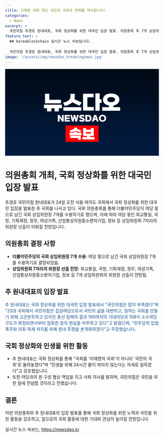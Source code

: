 ```yaml
---
title: 이재명 국회 대신 국민의 국회로 변화를 약속합니다!
categories:
  - News
excerpt: >
  국민의힘 추경호 원내대표, 국회 정상화를 위한 대국민 입장 발표. 의원총회 후 7개 상임위원장 수용, 국회 상임위원회 7자리 위원장 선출 예정. 국민의힘은 국민을 위한 일을 하며, 민생을 위해 노력할 것이라며 원내대표직에서 사의 표명한 것으로 전해졌다. 더팩트의 제보 기다림. [자세히보기]
feature_text: >
  ## koreablockchain 실시간 뉴스 속보입니다.

  국민의힘 추경호 원내대표, 국회 정상화를 위한 대국민 입장 발표. 의원총회 후 7개 상임위원장 수용, 국회 상임위원회 7자리 위원장 선출 예정. 국민의힘은 국민을 위한 일을 하며, 민생을 위해 노력할 것이라며 원내대표직에서 사의 표명한 것으로 전해졌다. 더팩트의 제보 기다림. [자세히보기]
image: '/assets/img/newsdao_breakingnews.jpg'
---
```


<p><img src="/assets/img/newsdao_breakingnews.jpg" alt="koreablockchain 속보" /></p>

<h1>의원총회 개최, 국회 정상화를 위한 대국민 입장 발표</h1>

<p data-ke-size="size16">추경호 국민의힘 원내대표가 24일 오전 서울 여의도 국회에서 국회 정상화를 위한 대국민 입장을 발표한 후 국회를 나서고 있다. 국회 의원총회를 통해 더불어민주당이 여당 몫으로 남긴 국회 상임위원장 7개를 수용하기로 했으며, 이에 따라 여당 몫인 외교통일, 국방, 기획재정, 정무, 여성가족, 산업통상자원중소벤처기업, 정보 등 상임위원회 7자리의 위원장 선출이 이뤄질 전망입니다.</p>

<h2 data-ke-size="size26">의원총회 결정 사항</h2>

<ul>
<li><b>더불어민주당의 국회 상임위원장 7개 수용:</b> 여당 몫으로 남긴 국회 상임위원장 7개를 수용하기로 결정되었음.</li>
<li><b>상임위원회 7자리의 위원장 선출 전망:</b> 외교통일, 국방, 기획재정, 정무, 여성가족, 산업통상자원중소벤처기업, 정보 등 7개 상임위원회의 위원장 선출이 전망됨.</li>
</ul>

<h2 data-ke-size="size26">추 원내대표의 입장 발표</h2>

<p data-ke-size="size16"><span style="color: #1a5490;">추 원내대표는 국회 정상화를 위한 대국민 입장 발표에서 "국민의힘은 많이 부족했다"며 "22대 국회에서 국민의힘은 집권여당으로서 국민의 삶을 대변하고, 일하는 국회를 만들기 위해 고군분투하고 있지만 총선 참패의 결과 190여석의 거대야당과 108석 소수여당 구도가 확정되면서부터 엄혹한 정치 현실을 마주하고 있다"고 밝혔으며, "민주당의 입법 폭주와 의회 독재 저지를 위해 원내 투쟁을 본격화하겠다"고 주장했습니다.</span></p>

<h2 data-ke-size="size26">국회 정상화와 민생을 위한 활동</h2>

<ul>
<li>추 원내대표는 국회 정상화를 통해 "국회를 '이재명의 국회'가 아니라 '국민의 국회'로 돌려놓겠다"며 "민생을 위해 24시간 불이 꺼지지 않는다는 자세로 일하겠다"고 강조했습니다.</li>
<li>또한 야당과의 원 구성 협상 책임을 지고 사퇴 의사를 밝히며, 국민의힘은 국민을 위한 일에 전념할 것이라고 전했습니다.</li>
</ul>

<h2 data-ke-size="size26">결론</h2>

<p data-ke-size="size16">이번 의원총회와 추 원내대표의 입장 발표를 통해 국회 정상화를 위한 노력과 국민을 위한 활동을 강조하고, 앞으로의 국회 활동에 대한 기대와 관심이 높아질 전망입니다.</p>

<p data-ke-size="size16"></p>
실시간 뉴스 속보는, <a href="https://newsdao.kr" rel="dofollow">https://newsdao.kr</a>


